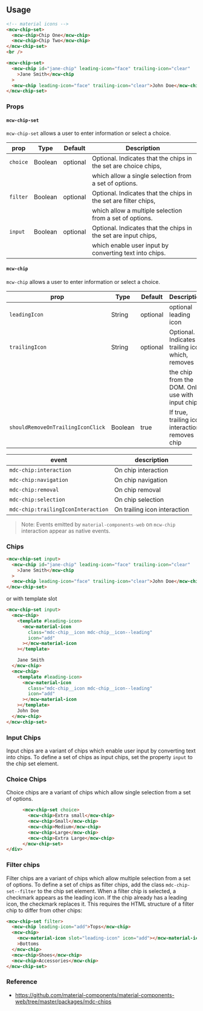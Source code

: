## Usage

```html
<!-- material icons -->
<mcw-chip-set>
  <mcw-chip>Chip One</mcw-chip>
  <mcw-chip>Chip Two</mcw-chip>
</mcw-chip-set>
<br />

<mcw-chip-set>
  <mcw-chip id="jane-chip" leading-icon="face" trailing-icon="clear"
    >Jane Smith</mcw-chip
  >
  <mcw-chip leading-icon="face" trailing-icon="clear">John Doe</mcw-chip>
</mcw-chip-set>
```

### Props

#### `mcw-chip-set`

`mcw-chip-set` allows a user to enter information or select a choice.

| prop     | Type    | Default  | Description                                                     |
| -------- | ------- | -------- | --------------------------------------------------------------- |
| `choice` | Boolean | optional | Optional. Indicates that the chips in the set are choice chips, |
|          |         |          | which allow a single selection from a set of options.           |
| `filter` | Boolean | optional | Optional. Indicates that the chips in the set are filter chips, |
|          |         |          | which allow a multiple selection from a set of options.         |
| `input`  | Boolean | optional | Optional. Indicates that the chips in the set are input chips,  |
|          |         |          | which enable user input by converting text into chips.          |

#### `mcw-chip`

`mcw-chip` allows a user to enter information or select a choice.

| prop                              | Type    | Default  | Description                                        |
| --------------------------------- | ------- | -------- | -------------------------------------------------- |
| `leadingIcon`                     | String  | optional | optional leading icon                              |
| `trailingIcon`                    | String  | optional | Optional. Indicates a trailing icon which, removes |
|                                   |         |          | the chip from the DOM. Only use with input chips.  |
| `shouldRemoveOnTrailingIconClick` | Boolean | true     | If true, trailing icon interaction removes chip    |

| event                              | description                  |
| ---------------------------------- | ---------------------------- |
| `mdc-chip:interaction`             | On chip interaction          |
| `mdc-chip:navigation`              | On chip navigation           |
| `mdc-chip:removal`                 | On chip removal              |
| `mdc-chip:selection`               | On chip selection            |
| `mdc-chip:trailingIconInteraction` | On trailing icon interaction |

> Note: Events emitted by `material-components-web` on `mcw-chip` interaction appear as native events.

### Chips

```html
<mcw-chip-set input>
  <mcw-chip id="jane-chip" leading-icon="face" trailing-icon="clear"
    >Jane Smith</mcw-chip
  >
  <mcw-chip leading-icon="face" trailing-icon="clear">John Doe</mcw-chip>
</mcw-chip-set>
```

or with template slot

```html
<mcw-chip-set input>
  <mcw-chip>
    <template #leading-icon>
      <mcw-material-icon
        class="mdc-chip__icon mdc-chip__icon--leading"
        icon="add"
      ></mcw-material-icon
    ></template>

    Jane Smith
  </mcw-chip>
  <mcw-chip>
    <template #leading-icon>
      <mcw-material-icon
        class="mdc-chip__icon mdc-chip__icon--leading"
        icon="add"
      ></mcw-material-icon
    ></template>
    John Doe
  </mcw-chip>
</mcw-chip-set>
```

### Input Chips

Input chips are a variant of chips which enable user input by converting text into chips. To define a set of chips as input chips, set the property `input` to the chip set element.

### Choice Chips

Choice chips are a variant of chips which allow single selection from a set of options.

```html
      <mcw-chip-set choice>
        <mcw-chip>Extra small</mcw-chip>
        <mcw-chip>Small</mcw-chip>
        <mcw-chip>Medium</mcw-chip>
        <mcw-chip>Large</mcw-chip>
        <mcw-chip>Extra Large</mcw-chip>
      </mcw-chip-set>
</div>
```

### Filter chips

Filter chips are a variant of chips which allow multiple selection from a set of options. To define a set of chips as filter chips, add the class `mdc-chip-set--filter` to the chip set element. When a filter chip is selected, a checkmark appears as the leading icon. If the chip already has a leading icon, the checkmark replaces it. This requires the HTML structure of a filter chip to differ from other chips:

```html
<mcw-chip-set filter>
  <mcw-chip leading-icon="add">Tops</mcw-chip>
  <mcw-chip>
    <mcw-material-icon slot="leading-icon" icon="add"></mcw-material-icon
    >Bottoms
  </mcw-chip>
  <mcw-chip>Shoes</mcw-chip>
  <mcw-chip>Accessories</mcw-chip>
</mcw-chip-set>
```

### Reference

- <https://github.com/material-components/material-components-web/tree/master/packages/mdc-chips>
